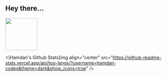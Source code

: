 ## Hey there...

 <img src="https://raw.githubusercontent.com/hamdan-codes/hamdan-codes/master/tenor.gif" width="100px">


<[Hamdan's Github Stats]img align="center" src="https://github-readme-stats.vercel.app/api/top-langs/?username=hamdan-codes&theme=dark&show_icons=true" />
